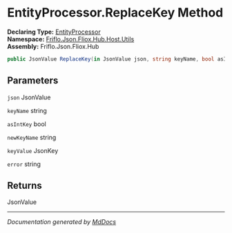 ﻿<!--  
  <auto-generated>   
    The contents of this file were generated by a tool.  
    Changes to this file may be list if the file is regenerated  
  </auto-generated>   
-->

# EntityProcessor.ReplaceKey Method

**Declaring Type:** [EntityProcessor](../index.md)  
**Namespace:** [Friflo.Json.Fliox.Hub.Host.Utils](../../index.md)  
**Assembly:** Friflo.Json.Fliox.Hub

```csharp
public JsonValue ReplaceKey(in JsonValue json, string keyName, bool asIntKey, string newKeyName, out JsonKey keyValue, out string error);
```

## Parameters

`json`  JsonValue

`keyName`  string

`asIntKey`  bool

`newKeyName`  string

`keyValue`  JsonKey

`error`  string

## Returns

JsonValue

___

*Documentation generated by [MdDocs](https://github.com/ap0llo/mddocs)*
